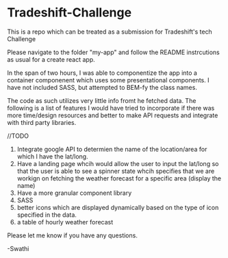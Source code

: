 # Tradeshift-Challenge
This is a repo which can be treated as a submission for Tradeshift's tech  Challenge

Please navigate to the folder "my-app" and follow the README instrcutions as usual for a create react app.

In the span of two hours, I was able to componentize the app into a container componenent which uses some presentational components.
I have not included SASS, but attempted to BEM-fy the class names. 

The code as such utilizes very little info fromt he fetched data. The following is a list of features I would have tried to incorporate
if there was more time/design resources and better to make API requests and integrate with third party libraries. 

//TODO
1. Integrate google API to determien the name of the location/area for which I have the lat/long. 
2. Have a landing page whcih would allow the user to input the lat/long so that the user is able to see a spinner state whcih specifies that
we are workign on fetching the weather forecast for a specific area (display the name)
3. Have a more granular component library
4. SASS
5. better icons which are displayed dynamically based on the type of icon specified in the data.
6. a table of hourly weather forecast

Please let me know if you have any questions. 

-Swathi
